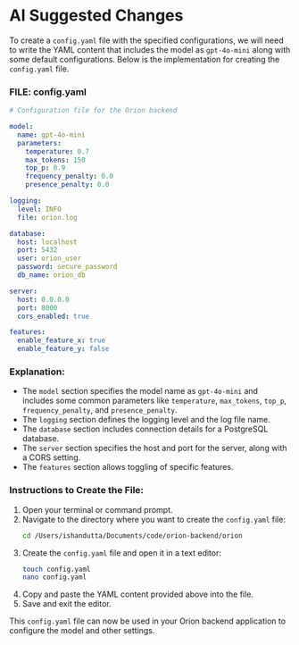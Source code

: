 # AI Suggested Changes

To create a `config.yaml` file with the specified configurations, we will need to write the YAML content that includes the model as `gpt-4o-mini` along with some default configurations. Below is the implementation for creating the `config.yaml` file.

### FILE: config.yaml
```yaml
# Configuration file for the Orion backend

model:
  name: gpt-4o-mini
  parameters:
    temperature: 0.7
    max_tokens: 150
    top_p: 0.9
    frequency_penalty: 0.0
    presence_penalty: 0.0

logging:
  level: INFO
  file: orion.log

database:
  host: localhost
  port: 5432
  user: orion_user
  password: secure_password
  db_name: orion_db

server:
  host: 0.0.0.0
  port: 8000
  cors_enabled: true

features:
  enable_feature_x: true
  enable_feature_y: false
```

### Explanation:
- The `model` section specifies the model name as `gpt-4o-mini` and includes some common parameters like `temperature`, `max_tokens`, `top_p`, `frequency_penalty`, and `presence_penalty`.
- The `logging` section defines the logging level and the log file name.
- The `database` section includes connection details for a PostgreSQL database.
- The `server` section specifies the host and port for the server, along with a CORS setting.
- The `features` section allows toggling of specific features.

### Instructions to Create the File:
1. Open your terminal or command prompt.
2. Navigate to the directory where you want to create the `config.yaml` file:
   ```bash
   cd /Users/ishandutta/Documents/code/orion-backend/orion
   ```
3. Create the `config.yaml` file and open it in a text editor:
   ```bash
   touch config.yaml
   nano config.yaml
   ```
4. Copy and paste the YAML content provided above into the file.
5. Save and exit the editor.

This `config.yaml` file can now be used in your Orion backend application to configure the model and other settings.
